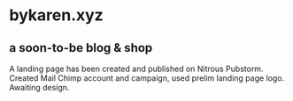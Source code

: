 # bykaren.xyz

## a soon-to-be blog & shop

A landing page has been created and published on Nitrous Pubstorm. Created Mail
 Chimp account and campaign, used prelim landing page logo. Awaiting design.
